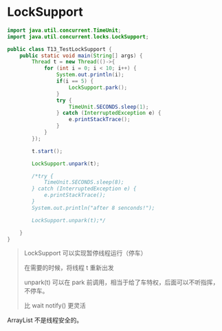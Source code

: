 # LockSupport

```java
import java.util.concurrent.TimeUnit;
import java.util.concurrent.locks.LockSupport;

public class T13_TestLockSupport {
    public static void main(String[] args) {
        Thread t = new Thread(()->{
            for (int i = 0; i < 10; i++) {
                System.out.println(i);
                if(i == 5) {
                    LockSupport.park();
                }
                try {
                    TimeUnit.SECONDS.sleep(1);
                } catch (InterruptedException e) {
                    e.printStackTrace();
                }
            }
        });

        t.start();

        LockSupport.unpark(t);

        /*try {
            TimeUnit.SECONDS.sleep(8);
        } catch (InterruptedException e) {
            e.printStackTrace();
        }
        System.out.println("after 8 senconds!");

        LockSupport.unpark(t);*/

    }
}
```

>LockSupport 可以实现暂停线程运行（停车）
>
>在需要的时候，将线程 t 重新出发
>
>unpark(t) 可以在 park 前调用，相当于给了车特权，后面可以不听指挥，不停车。
>
>比 wait notify() 更灵活



ArrayList 不是线程安全的。